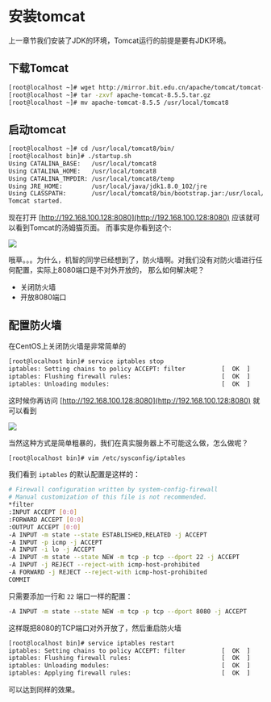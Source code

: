 # 安装tomcat

上一章节我们安装了JDK的环境，Tomcat运行的前提是要有JDK环境。

## 下载Tomcat

```bash
[root@localhost ~]# wget http://mirror.bit.edu.cn/apache/tomcat/tomcat-8/v8.5.5/bin/apache-tomcat-8.5.5.tar.gz
[root@localhost ~]# tar -zxvf apache-tomcat-8.5.5.tar.gz
[root@localhost ~]# mv apache-tomcat-8.5.5 /usr/local/tomcat8
```

## 启动tomcat

```bash
[root@localhost ~]# cd /usr/local/tomcat8/bin/
[root@localhost bin]# ./startup.sh 
Using CATALINA_BASE:   /usr/local/tomcat8
Using CATALINA_HOME:   /usr/local/tomcat8
Using CATALINA_TMPDIR: /usr/local/tomcat8/temp
Using JRE_HOME:        /usr/local/java/jdk1.8.0_102/jre
Using CLASSPATH:       /usr/local/tomcat8/bin/bootstrap.jar:/usr/local/tomcat8/bin/tomcat-juli.jar
Tomcat started.
```

现在打开 [http://192.168.100.128:8080](http://192.168.100.128:8080) 应该就可以看到Tomcat的汤姆猫页面。
而事实是你看到这个:

![](https://ooo.0o0.ooo/2016/09/09/57d23ea8c353e.png)

哦草。。。为什么，机智的同学已经想到了，防火墙啊。对我们没有对防火墙进行任何配置，实际上8080端口是不对外开放的，
那么如何解决呢？

- 关闭防火墙
- 开放8080端口

## 配置防火墙

在CentOS上关闭防火墙是非常简单的

```bash
[root@localhost bin]# service iptables stop
iptables: Setting chains to policy ACCEPT: filter          [  OK  ]
iptables: Flushing firewall rules:                         [  OK  ]
iptables: Unloading modules:                               [  OK  ]
```

这时候你再访问 [http://192.168.100.128:8080](http://192.168.100.128:8080) 就可以看到

![](https://ooo.0o0.ooo/2016/09/09/57d23f752bfce.png)

当然这种方式是简单粗暴的，我们在真实服务器上不可能这么做，怎么做呢？

```bash
[root@localhost bin]# vim /etc/sysconfig/iptables
```

我们看到 `iptables` 的默认配置是这样的：

```bash
# Firewall configuration written by system-config-firewall
# Manual customization of this file is not recommended.
*filter
:INPUT ACCEPT [0:0]
:FORWARD ACCEPT [0:0]
:OUTPUT ACCEPT [0:0]
-A INPUT -m state --state ESTABLISHED,RELATED -j ACCEPT
-A INPUT -p icmp -j ACCEPT
-A INPUT -i lo -j ACCEPT
-A INPUT -m state --state NEW -m tcp -p tcp --dport 22 -j ACCEPT
-A INPUT -j REJECT --reject-with icmp-host-prohibited
-A FORWARD -j REJECT --reject-with icmp-host-prohibited
COMMIT
```

只需要添加一行和 `22` 端口一样的配置：

```bash
-A INPUT -m state --state NEW -m tcp -p tcp --dport 8080 -j ACCEPT
```

这样既把8080的TCP端口对外开放了，然后重启防火墙

```bash
[root@localhost bin]# service iptables restart
iptables: Setting chains to policy ACCEPT: filter          [  OK  ]
iptables: Flushing firewall rules:                         [  OK  ]
iptables: Unloading modules:                               [  OK  ]
iptables: Applying firewall rules:                         [  OK  ]
```

可以达到同样的效果。